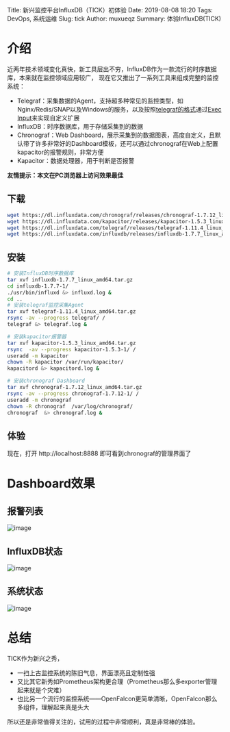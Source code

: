 Title: 新兴监控平台InfluxDB（TICK）初体验
Date: 2019-08-08 18:20
Tags: DevOps, 系统运维
Slug: tick
Author: muxueqz
Summary: 体验InfluxDB(TICK)

# 介绍
近两年技术领域变化真快，新工具层出不穷，InfluxDB作为一款流行的时序数据库，本来就在监控领域应用较广，
现在它又推出了一系列工具来组成完整的监控系统：
* Telegraf：采集数据的Agent，支持超多种常见的监控类型，如Nginx/Redis/SNAP以及Windows的服务，以及按照[telegraf的格式](https://docs.influxdata.com/telegraf/latest/data_formats/input/)通过[Exec Input](https://docs.influxdata.com/telegraf/latest/plugins/plugin-list/#exec)来实现自定义扩展
* InfluxDB：时序数据库，用于存储采集到的数据
* Chronograf：Web Dashboard，展示采集到的数据图表，高度自定义，且默认带了许多非常好的Dashboard模板，还可以通过chronograf在Web上配置kapacitor的报警规则，非常方便
* Kapacitor：数据处理器，用于判断是否报警

**友情提示：本文在PC浏览器上访问效果最佳**


## 下载
```bash
wget https://dl.influxdata.com/chronograf/releases/chronograf-1.7.12_linux_amd64.tar.gz
wget https://dl.influxdata.com/kapacitor/releases/kapacitor-1.5.3_linux_amd64.tar.gz
wget https://dl.influxdata.com/telegraf/releases/telegraf-1.11.4_linux_amd64.tar.gz
wget https://dl.influxdata.com/influxdb/releases/influxdb-1.7.7_linux_amd64.tar.gz
```

## 安装
```bash
# 安装InfluxDB时序数据库
tar xvf influxdb-1.7.7_linux_amd64.tar.gz
cd influxdb-1.7.7-1/
./usr/bin/influxd &> influxd.log &
cd ..
# 安装telegraf监控采集Agent
tar xvf telegraf-1.11.4_linux_amd64.tar.gz
rsync -av --progress telegraf/ /
telegraf &> telegraf.log &

# 安装kapacitor报警器
tar xvf kapacitor-1.5.3_linux_amd64.tar.gz
rsync  -av --progress kapacitor-1.5.3-1/ /
useradd -m kapacitor
chown -R kapacitor /var/run/kapacitor/
kapacitord &> kapacitord.log &

# 安装chronograf Dashboard
tar xvf chronograf-1.7.12_linux_amd64.tar.gz
rsync -av --progress chronograf-1.7.12-1/ /
useradd -m chronograf
chown -R chronograf  /var/log/chronograf/
chronograf  &> chronograf.log &
```


## 体验
现在，打开 http://localhost:8888 即可看到chronograf的管理界面了


# Dashboard效果
## 报警列表
![image](https://user-images.githubusercontent.com/730639/62693655-8033ec00-ba05-11e9-9485-b48bd03275b7.png)

## InfluxDB状态
![image](https://user-images.githubusercontent.com/730639/62693783-b1acb780-ba05-11e9-90c8-0480872b7c60.png)

## 系统状态
![image](https://user-images.githubusercontent.com/730639/62693832-cab56880-ba05-11e9-9265-ae2f607277b1.png)

# 总结
TICK作为新兴之秀，
* 一扫上古监控系统的陈旧气息，界面漂亮且定制性强
* 又比其它新秀如Prometheus架构更合理（Prometheus那么多exporter管理起来就是个灾难）
* 也比另一个流行的监控系统——OpenFalcon更简单清晰，OpenFalcon那么多组件，理解起来真是头大

所以还是非常值得关注的，试用的过程中非常顺利，真是非常棒的体验。
